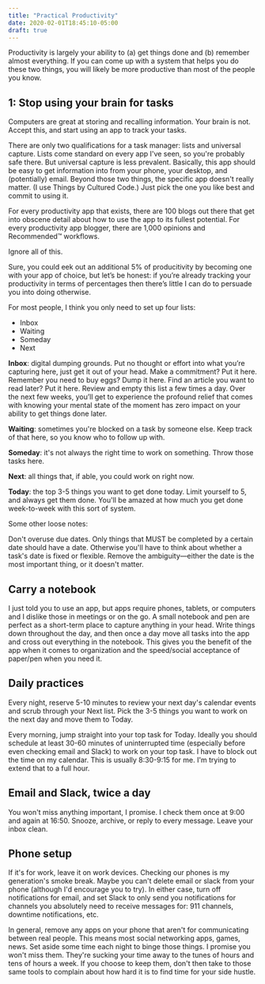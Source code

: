 ```yaml
---
title: "Practical Productivity"
date: 2020-02-01T18:45:10-05:00
draft: true
---
```


Productivity is largely your ability to (a) get things done and (b) remember almost everything. If you can come up with a system that helps you do these two things, you will likely be more productive than most of the people you know. 

## 1: Stop using your brain for tasks

Computers are great at storing and recalling information. Your brain is not. Accept this, and start using an app to track your tasks. 

There are only two qualifications for a task manager: lists and universal capture. Lists come standard on every app I've seen, so you're probably safe there. But universal capture is less prevalent. Basically, this app should be easy to get information into from your phone, your desktop, and (potentially) email. Beyond those two things, the specific app doesn't really matter. (I use Things by Cultured Code.) Just pick the one you like best and commit to using it.  

For every productivity app that exists, there are 100 blogs out there that get into obscene detail about how to use the app to its fullest potential. For every productivity app blogger, there are 1,000 opinions and Recommended™ workflows. 

Ignore all of this. 

Sure, you could eek out an additional 5% of producitivity by becoming one with your app of choice, but let’s be honest: if you’re already tracking your productivity in terms of percentages then there’s little I can do to persuade you into doing otherwise. 

For most people, I think you only need to set up four lists: 

- Inbox
- Waiting 
- Someday
- Next

**Inbox**: digital dumping grounds. Put no thought or effort into what you’re capturing here, just get it out of your head. Make a commitment? Put it here. Remember you need to buy eggs? Dump it here. Find an article you want to read later? Put it here. Review and empty this list a few times a day. Over the next few weeks, you’ll get to experience the profound relief that comes with knowing your mental state of the moment has zero impact on your ability to get things done later. 

**Waiting**: sometimes you're blocked on a task by someone else. Keep track of that here, so you know who to follow up with.

**Someday**: it's not always the right time to work on something. Throw those tasks here.

**Next**: all things that, if able, you could work on right now.

**Today**: the top 3-5 things you want to get done today. Limit yourself to 5, and always get them done. You'll be amazed at how much you get done week-to-week with this sort of system.

Some other loose notes:

Don't overuse due dates. Only things that MUST be completed by a certain date should have a date. Otherwise you'll have to think about whether a task's date is fixed or flexible. Remove the ambiguity—either the date is the most important thing, or it doesn't matter.


## Carry a notebook

I just told you to use an app, but apps require phones, tablets, or computers and I dislike those in meetings or on the go. A small notebook and pen are perfect as a short-term place to capture anything in your head. Write things down throughout the day, and then once a day move all tasks into the app and cross out everything in the notebook. This gives you the benefit of the app when it comes to organization and the speed/social acceptance of paper/pen when you need it.


## Daily practices

Every night, reserve 5-10 minutes to review your next day's calendar events and scrub through your Next list. Pick the 3-5 things you want to work on the next day and move them to Today.

Every morning, jump straight into your top task for Today. Ideally you should schedule at least 30-60 minutes of uninterrupted time (especially before even checking email and Slack) to work on your top task. I have to block out the time on my calendar. This is usually 8:30-9:15 for me. I'm trying to extend that to a full hour.


## Email and Slack, twice a day

You won't miss anything important, I promise. I check them once at 9:00 and again at 16:50. Snooze, archive, or reply to every message. Leave your inbox clean. 

## Phone setup

If it's for work, leave it on work devices. Checking our phones is my generation's smoke break. Maybe you can't delete email or slack from your phone (although I'd encourage you to try). In either case, turn off notifications for email, and set Slack to only send you notifications for channels you absolutely need to receive messages for: 911 channels, downtime notifications, etc.

In general, remove any apps on your phone that aren't for communicating between real people. This means most social networking apps, games, news. Set aside some time each night to binge those things. I promise you won't miss them. They're sucking your time away to the tunes of hours and tens of hours a week. If you choose to keep them, don't then take to those same tools to complain about how hard it is to find time for your side hustle.

